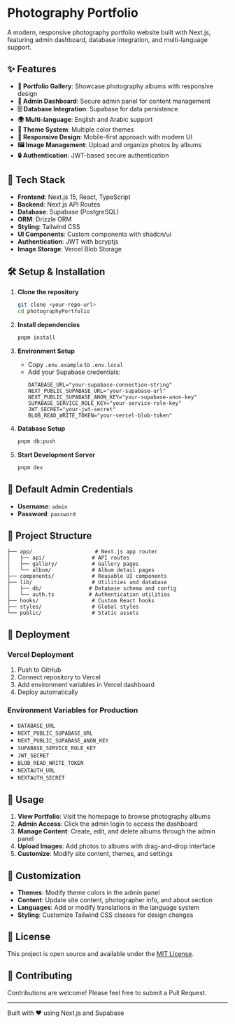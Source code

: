 # Photography Portfolio

A modern, responsive photography portfolio website built with Next.js, featuring admin dashboard, database integration, and multi-language support.

## ✨ Features

- **📸 Portfolio Gallery**: Showcase photography albums with responsive design
- **🔐 Admin Dashboard**: Secure admin panel for content management
- **🗄️ Database Integration**: Supabase for data persistence
- **🌍 Multi-language**: English and Arabic support
- **🎨 Theme System**: Multiple color themes
- **📱 Responsive Design**: Mobile-first approach with modern UI
- **🖼️ Image Management**: Upload and organize photos by albums
- **🔒 Authentication**: JWT-based secure authentication

## 🚀 Tech Stack

- **Frontend**: Next.js 15, React, TypeScript
- **Backend**: Next.js API Routes
- **Database**: Supabase (PostgreSQL)
- **ORM**: Drizzle ORM
- **Styling**: Tailwind CSS
- **UI Components**: Custom components with shadcn/ui
- **Authentication**: JWT with bcryptjs
- **Image Storage**: Vercel Blob Storage

## 🛠️ Setup & Installation

1. **Clone the repository**
   ```bash
   git clone <your-repo-url>
   cd photographyPortfolio
   ```

2. **Install dependencies**
   ```bash
   pnpm install
   ```

3. **Environment Setup**
   - Copy `.env.example` to `.env.local`
   - Add your Supabase credentials:
     ```
     DATABASE_URL="your-supabase-connection-string"
     NEXT_PUBLIC_SUPABASE_URL="your-supabase-url"
     NEXT_PUBLIC_SUPABASE_ANON_KEY="your-supabase-anon-key"
     SUPABASE_SERVICE_ROLE_KEY="your-service-role-key"
     JWT_SECRET="your-jwt-secret"
     BLOB_READ_WRITE_TOKEN="your-vercel-blob-token"
     ```

4. **Database Setup**
   ```bash
   pnpm db:push
   ```

5. **Start Development Server**
   ```bash
   pnpm dev
   ```

## 🔑 Default Admin Credentials

- **Username**: `admin`
- **Password**: `password`

## 📁 Project Structure

```
├── app/                    # Next.js app router
│   ├── api/               # API routes
│   ├── gallery/           # Gallery pages
│   └── album/             # Album detail pages
├── components/            # Reusable UI components
├── lib/                   # Utilities and database
│   ├── db/               # Database schema and config
│   └── auth.ts           # Authentication utilities
├── hooks/                 # Custom React hooks
├── styles/                # Global styles
└── public/                # Static assets
```

## 🚀 Deployment

### Vercel Deployment

1. Push to GitHub
2. Connect repository to Vercel
3. Add environment variables in Vercel dashboard
4. Deploy automatically

### Environment Variables for Production

- `DATABASE_URL`
- `NEXT_PUBLIC_SUPABASE_URL`
- `NEXT_PUBLIC_SUPABASE_ANON_KEY`
- `SUPABASE_SERVICE_ROLE_KEY`
- `JWT_SECRET`
- `BLOB_READ_WRITE_TOKEN`
- `NEXTAUTH_URL`
- `NEXTAUTH_SECRET`

## 📝 Usage

1. **View Portfolio**: Visit the homepage to browse photography albums
2. **Admin Access**: Click the admin login to access the dashboard
3. **Manage Content**: Create, edit, and delete albums through the admin panel
4. **Upload Images**: Add photos to albums with drag-and-drop interface
5. **Customize**: Modify site content, themes, and settings

## 🎨 Customization

- **Themes**: Modify theme colors in the admin panel
- **Content**: Update site content, photographer info, and about section
- **Languages**: Add or modify translations in the language system
- **Styling**: Customize Tailwind CSS classes for design changes

## 📄 License

This project is open source and available under the [MIT License](LICENSE).

## 🤝 Contributing

Contributions are welcome! Please feel free to submit a Pull Request.

---

Built with ❤️ using Next.js and Supabase
